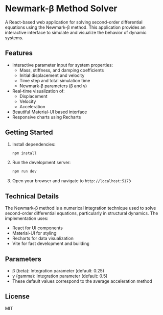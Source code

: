 # Newmark-β Method Solver

A React-based web application for solving second-order differential equations using the Newmark-β method. This application provides an interactive interface to simulate and visualize the behavior of dynamic systems.

## Features

- Interactive parameter input for system properties:
  - Mass, stiffness, and damping coefficients
  - Initial displacement and velocity
  - Time step and total simulation time
  - Newmark-β parameters (β and γ)
- Real-time visualization of:
  - Displacement
  - Velocity
  - Acceleration
- Beautiful Material-UI based interface
- Responsive charts using Recharts

## Getting Started

1. Install dependencies:
   ```bash
   npm install
   ```

2. Run the development server:
   ```bash
   npm run dev
   ```

3. Open your browser and navigate to `http://localhost:5173`

## Technical Details

The Newmark-β method is a numerical integration technique used to solve second-order differential equations, particularly in structural dynamics. The implementation uses:

- React for UI components
- Material-UI for styling
- Recharts for data visualization
- Vite for fast development and building

## Parameters

- β (beta): Integration parameter (default: 0.25)
- γ (gamma): Integration parameter (default: 0.5)
- These default values correspond to the average acceleration method

## License

MIT
